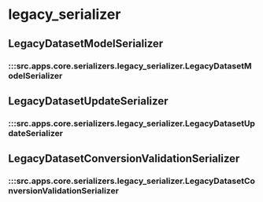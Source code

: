 # legacy_serializer

## LegacyDatasetModelSerializer

### :::src.apps.core.serializers.legacy_serializer.LegacyDatasetModelSerializer

## LegacyDatasetUpdateSerializer

### :::src.apps.core.serializers.legacy_serializer.LegacyDatasetUpdateSerializer

## LegacyDatasetConversionValidationSerializer

### :::src.apps.core.serializers.legacy_serializer.LegacyDatasetConversionValidationSerializer

